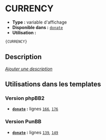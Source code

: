# CURRENCY
* __Type :__ variable d'affichage
* __Disponible dans :__ [`donate`](../tpl/var/donate.md#readme)
* __Utilisation :__

```html
{CURRENCY}
```

## Description
[*Ajouter une description*](https://fa-tvars.appspot.com/var/CURRENCY)

## Utilisations dans les templates

### Version phpBB2
* __[`donate`](../tpl/var/donate.md#readme) :__ lignes [`166`](../tpl/src/subsilver/donate.tpl#L166), [`176`](../tpl/src/subsilver/donate.tpl#L176)

### Version PunBB
* __[`donate`](../tpl/var/donate.md#readme) :__ lignes [`139`](../tpl/src/punbb/donate.tpl#L139), [`149`](../tpl/src/punbb/donate.tpl#L149)